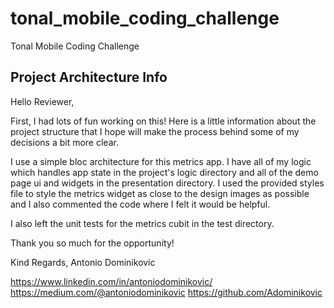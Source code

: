 # tonal_mobile_coding_challenge

Tonal Mobile Coding Challenge

## Project Architecture Info

Hello Reviewer,

First, I had lots of fun working on this! 
Here is a little information about the project structure that I hope will make the process behind 
some of my decisions a bit more clear.

I use a simple bloc architecture for this metrics app. I have all of my logic which handles app state
in the project's logic directory and all of the demo page ui and widgets in the presentation directory.
I used the provided styles file to style the metrics widget as close to the design images as possible 
and I also commented the code where I felt it would be helpful.

I also left the unit tests for the metrics cubit in the test directory.

Thank you so much for the opportunity!

Kind Regards,
Antonio Dominikovic

https://www.linkedin.com/in/antoniodominikovic/
https://medium.com/@antoniodominikovic
https://github.com/Adominikovic




